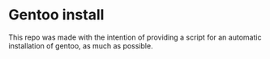 # Gentoo install

This repo was made with the intention of providing a script for
an automatic installation of gentoo, as much as possible.

